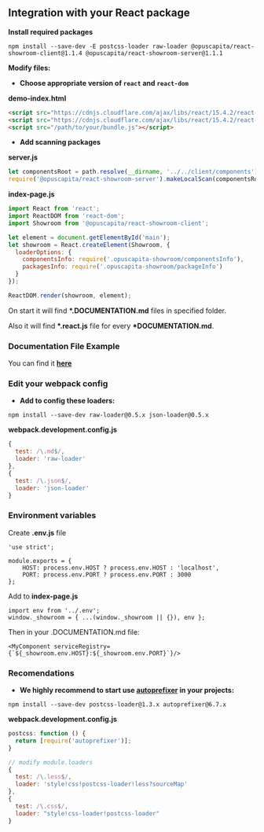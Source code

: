 ## Integration with your React package

**Install required packages**

`npm install --save-dev -E postcss-loader raw-loader @opuscapita/react-showroom-client@1.1.4 @opuscapita/react-showroom-server@1.1.1`

**Modify files:**

* **Choose appropriate version of `react` and `react-dom`**

**demo-index.html**

```html
<script src="https://cdnjs.cloudflare.com/ajax/libs/react/15.4.2/react-with-addons.js"></script>
<script src="https://cdnjs.cloudflare.com/ajax/libs/react/15.4.2/react-dom.js"></script>
<script src="/path/to/your/bundle.js"></script>
```

* **Add scanning packages**

**server.js**

```js
let componentsRoot = path.resolve(__dirname, '../../client/components');
require('@opuscapita/react-showroom-server').makeLocalScan(componentsRoot);
```

**index-page.js**

```js
import React from 'react';
import ReactDOM from 'react-dom';
import Showroom from '@opuscapita/react-showroom-client';

let element = document.getElementById('main');
let showroom = React.createElement(Showroom, {
  loaderOptions: {
    componentsInfo: require('.opuscapita-showroom/componentsInfo'),
    packagesInfo: require('.opuscapita-showroom/packageInfo')
  }
});

ReactDOM.render(showroom, element);
```

On start it will find **\*.DOCUMENTATION.md** files in specified folder.

Also it will find **\*.react.js** file for every **\*DOCUMENTATION.md**.

### Documentation File Example

You can find it [**here**](./example.DOCUMENTATION.md)

### Edit your webpack config

* **Add to config these loaders:**

`npm install --save-dev raw-loader@0.5.x json-loader@0.5.x`

**webpack.development.config.js**

```js
{
  test: /\.md$/,
  loader: 'raw-loader'
},
{
  test: /\.json$/,
  loader: 'json-loader'
}
```

### Environment variables

Create **.env.js** file

```
'use strict';

module.exports = {
    HOST: process.env.HOST ? process.env.HOST : 'localhost',
    PORT: process.env.PORT ? process.env.PORT : 3000
};
```

Add to **index-page.js**

```
import env from '../.env';
window._showroom = { ...(window._showroom || {}), env };
```

Then in your <react-component-name>.DOCUMENTATION.md file:

```
<MyComponent serviceRegistry={`${_showroom.env.HOST}:${_showroom.env.PORT}`}/>
```

### Recomendations

* **We highly recommend to start use [autoprefixer](https://github.com/postcss/autoprefixer) in your projects:**

```
npm install --save-dev postcss-loader@1.3.x autoprefixer@6.7.x
```

**webpack.development.config.js**

```js
postcss: function () {
  return [require('autoprefixer')];
}
```

```js
// modify module.loaders
{
  test: /\.less$/,
  loader: 'style!css!postcss-loader!less?sourceMap'
},
{
  test: /\.css$/,
  loader: "style!css-loader!postcss-loader"
}
```
